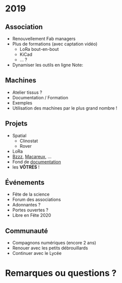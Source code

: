 # 2019


## Association
* Renouvellement Fab managers
* Plus de formations (avec captation vidéo)
  * LoRa bout-en-bout
  * KiCad
  * ... ?
* Dynamiser les outils en ligne
Note:


## Machines
* Atelier tissus ?
* Documentation / Formation
* Exemples
* Utilisation des machines par le plus grand nombre !


## Projets
* Spatial
  * Clinostat
  * Rover
* LoRa
* [Bzzz](http://wiki.fablab-lannion.org//index.php?title=Bzzz), [Macareux](http://wiki.fablab-lannion.org/index.php?title=Comptage_Macareux), ...
* Fond de [documentation](http://wiki.fablab-lannion.org/index.php?title=Cat%C3%A9gorie:Formation)
* les **VÔTRES** !


## Événements
* Fête de la science
* Forum des associations
* Adonnantes ?
* Portes ouvertes ?
* Libre en Fête 2020


## Communauté
* Compagnons numériques (encore 2 ans)
* Renouer avec les petits débrouillards
* Continuer avec le Lycée


# Remarques ou questions ?
